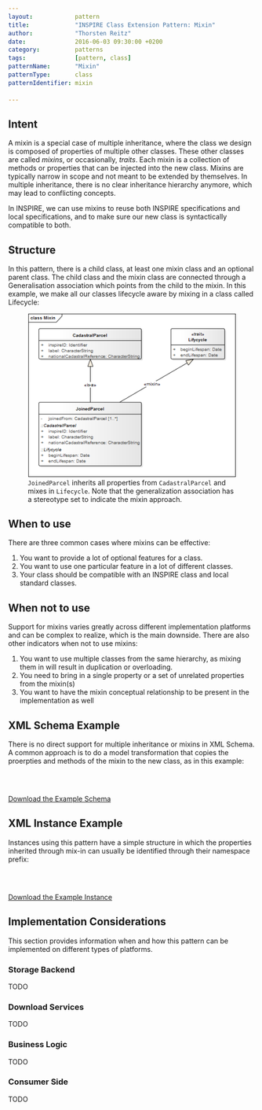 ```yaml
---
layout:            pattern
title:             "INSPIRE Class Extension Pattern: Mixin"
author:            "Thorsten Reitz"
date:              2016-06-03 09:30:00 +0200
category:          patterns
tags:              [pattern, class]
patternName:       "Mixin"
patternType:       class
patternIdentifier: mixin

---
```


## Intent

A mixin is a special case of multiple inheritance, where the class we design is composed of properties of multiple other classes. These other classes are called  *mixins*, or occasionally, *traits*. Each mixin is a collection of methods or properties that can be injected into the new class. Mixins are typically narrow in scope and not meant to be extended by themselves. In multiple inheritance, there is no clear inheritance hierarchy anymore, which may lead to conflicting concepts.

In INSPIRE, we can use mixins to reuse both INSPIRE specifications and local specifications, and to make sure our new class is syntactically compatible to both.

## Structure

In this pattern, there is a child class, at least one mixin class and an optional parent class. The child class and the mixin class are connected through a Generalisation association which points from the child to the mixin. In this example, we make all our classes lifecycle aware by mixing in a class called Lifecycle:

<figure class="figure" style="margin-bottom: 20px">
    <img src="/patterns/images/mixin.png" class="figure-img img-fluid img-rounded" title="A matching table">
    <figcaption class="figure-caption small"><code>JoinedParcel</code> inherits all properties from <code>CadastralParcel</code> and mixes in <code>Lifecycle</code>. Note that the generalization association has a stereotype set to indicate the mixin approach.</figcaption>
</figure>

## When to use

There are three common cases where mixins can be effective:

1. You want to provide a lot of optional features for a class.
1. You want to use one particular feature in a lot of different classes.
1. Your class should be compatible with an INSPIRE class and local standard classes.

## When not to use

Support for mixins varies greatly across different implementation platforms and can be complex to realize, which is the main downside. There are also other indicators when not to use mixins:

1. You want to use multiple classes from the same hierarchy, as mixing them in will result in duplication or overloading.
1. You need to bring in a single property or a set of unrelated properties from the mixin(s)
1. You want to have the mixin conceptual relationship to be present in the implementation as well

## XML Schema Example

There is no direct support for multiple inheritance or mixins in XML Schema. A common approach is to do a model transformation that copies the proerpties and methods of the mixin to the new class, as in this example:

<pre data-line="10,13" class="line-numbers" data-src="/patterns/examples/mixin.xsd">
<code class="language-xml">
</code>
</pre>

[Download the Example Schema](/patterns/examples/mixin.xsd)

## XML Instance Example

Instances using this pattern have a simple structure in which the properties inherited through mix-in can usually be identified through their namespace prefix:

<pre class="line-numbers" data-src="/patterns/examples/mixin.xml">
<code class="language-xml">
</code>
</pre>

[Download the Example Instance](/patterns/examples/mixin.xml)

## Implementation Considerations

This section provides information when and how this pattern can be implemented on different types of platforms.

### Storage Backend

TODO

### Download Services

TODO

### Business Logic

TODO

### Consumer Side

TODO


